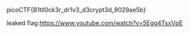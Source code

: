 picoCTF{B1tll0ck3r_dr1v3_d3crypt3d_9029ae5b}

leaked flag:https://www.youtube.com/watch?v=5Egg4TsxVpE
